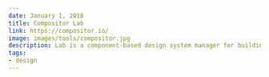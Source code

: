 ```yaml
---
date: January 1, 2018
title: Compositor Lab
link: https://compositor.io/
image: images/tools/compositor.jpg
description: Lab is a component-based design system manager for building production-ready UI. It's a design tool that is closing the gap between design and code.
tags:
- design
---
```


<!-- TOOLS TAGS
================================
- design
- development
- documentation
- frameworks
- sketch
  type: Plugin
  type: Sketch File
================================ -->